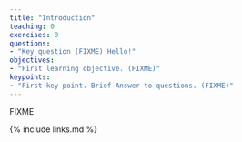 ```yaml
---
title: "Introduction"
teaching: 0
exercises: 0
questions:
- "Key question (FIXME) Hello!"
objectives:
- "First learning objective. (FIXME)"
keypoints:
- "First key point. Brief Answer to questions. (FIXME)"
---
```

FIXME

{% include links.md %}

